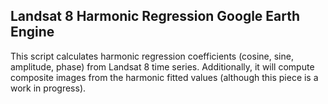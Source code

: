## Landsat 8 Harmonic Regression Google Earth Engine
This script calculates harmonic regression coefficients (cosine, sine, amplitude, phase) from Landsat 8 time series. Additionally, it will compute composite images from the harmonic fitted values (although this piece is a work in progress).

